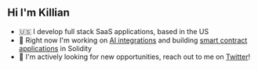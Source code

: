 ## Hi I'm Killian

- 🇺🇸 I develop full stack SaaS applications, based in the US
- 🌱 Right now I'm working on [AI integrations](https://github.com/itskillian/job-match) and building [smart contract applications](https://github.com/itskillian/multisig) in Solidity
- 💬 I'm actively looking for new opportunities, reach out to me on [Twitter](https://x.com/0xkdev/)!
